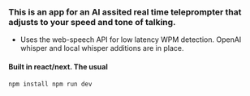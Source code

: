 ### This is an app for an AI assited real time teleprompter that adjusts to your speed and tone of talking.

* Uses the web-speech API for low latency WPM detection. OpenAI whisper and
  local whisper additions are in place.

#### Built in react/next. The usual 
`
npm install
npm run dev
`


